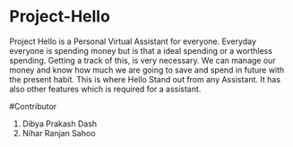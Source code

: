 # Project-Hello
Project Hello is a Personal Virtual Assistant for everyone. Everyday everyone is spending money but is that a ideal spending or a worthless spending. Getting a track of this, is
very necessary. We can manage our money and know how much we are going to save and spend in future with the present habit. This is where Hello Stand out from any Assistant. It
has also other features which is required for a assistant.

#Contributor
1. Dibya Prakash Dash
2. Nihar Ranjan Sahoo
